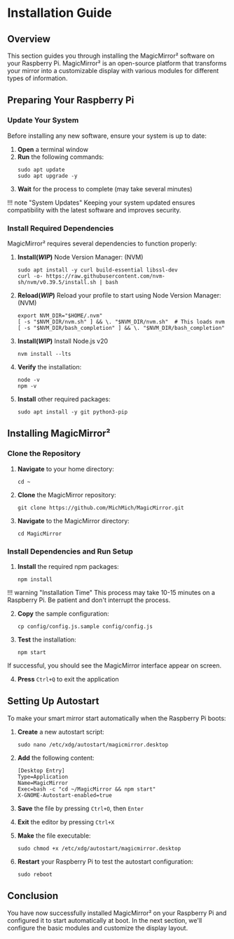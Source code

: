 # Installation Guide

## Overview

This section guides you through installing the MagicMirror² software on your Raspberry Pi. MagicMirror² is an open-source platform that transforms your mirror into a customizable display with various modules for different types of information.

## Preparing Your Raspberry Pi

### Update Your System

Before installing any new software, ensure your system is up to date:

1. **Open** a terminal window
2. **Run** the following commands: 
   ```
   sudo apt update
   sudo apt upgrade -y
   ```
3. **Wait** for the process to complete (may take several minutes)

!!! note "System Updates"
    Keeping your system updated ensures compatibility with the latest software and improves security.

### Install Required Dependencies

MagicMirror² requires several dependencies to function properly:

1. **Install(*WIP*)** Node Version Manager: (NVM)
   ```
   sudo apt install -y curl build-essential libssl-dev
   curl -o- https://raw.githubusercontent.com/nvm-sh/nvm/v0.39.5/install.sh | bash
   ```

2. **Reload(*WIP*)** Reload your profile to start using Node Version Manager: (NVM)
   ```
   export NVM_DIR="$HOME/.nvm"
   [ -s "$NVM_DIR/nvm.sh" ] && \. "$NVM_DIR/nvm.sh"  # This loads nvm
   [ -s "$NVM_DIR/bash_completion" ] && \. "$NVM_DIR/bash_completion"
   ```

3. **Install(*WIP*)** Install Node.js v20 
   ```
   nvm install --lts
   ```

4. **Verify** the installation:
   ```
   node -v
   npm -v
   ```

3. **Install** other required packages:
   ```
   sudo apt install -y git python3-pip
   ```

## Installing MagicMirror²

### Clone the Repository

1. **Navigate** to your home directory:
   ```
   cd ~
   ```
     
2. **Clone** the MagicMirror repository:
   ```
   git clone https://github.com/MichMich/MagicMirror.git
   ```
     
3. **Navigate** to the MagicMirror directory:
   ```
   cd MagicMirror
   ```

### Install Dependencies and Run Setup

1. **Install** the required npm packages:
   ```
   npm install
   ```

!!! warning "Installation Time"
    This process may take 10-15 minutes on a Raspberry Pi. Be patient and don't interrupt the process.

2. **Copy** the sample configuration:
   ```
   cp config/config.js.sample config/config.js
   ```
     
3. **Test** the installation:
   ```
   npm start
   ```

If successful, you should see the MagicMirror interface appear on screen.

4. **Press** `Ctrl+Q` to exit the application

## Setting Up Autostart

To make your smart mirror start automatically when the Raspberry Pi boots:

1. **Create** a new autostart script:
   ```
   sudo nano /etc/xdg/autostart/magicmirror.desktop
   ```

2. **Add** the following content:
   ```
   [Desktop Entry]
   Type=Application
   Name=MagicMirror
   Exec=bash -c "cd ~/MagicMirror && npm start"
   X-GNOME-Autostart-enabled=true
   ```

3. **Save** the file by pressing `Ctrl+O`, then `Enter`

4. **Exit** the editor by pressing `Ctrl+X`

5. **Make** the file executable:
   ```
   sudo chmod +x /etc/xdg/autostart/magicmirror.desktop
   ```
     
6. **Restart** your Raspberry Pi to test the autostart configuration:
   ```
   sudo reboot
   ```

## Conclusion

You have now successfully installed MagicMirror² on your Raspberry Pi and configured it to start automatically at boot. In the next section, we'll configure the basic modules and customize the display layout.

